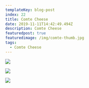 ```yaml
---
templateKey: blog-post
index: 22
title: Comte Cheese
date: 2019-11-11T14:42:49.494Z
description: Comte Cheese
featuredpost: true
featuredimage: /img/comte-thumb.jpg
tags:
  - Comte Cheese
---
```

![](/img/comte-cheese-images-2.001.jpeg)

![](/img/comte-cheese-images-2.003.jpeg)

![](/img/comte-cheese-images-2.002.jpeg)
